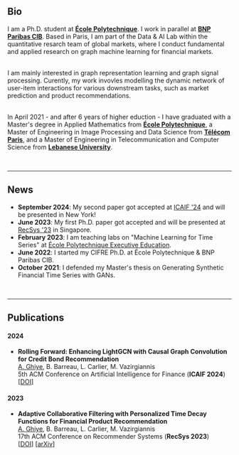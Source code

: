 ## Bio


I am a Ph.D. student at <a href="https://www.polytechnique.edu/en" target="_blank"><b>École Polytechnique</b></a>. I work in parallel at <a href="https://globalmarkets.cib.bnpparibas" target="_blank"><b>BNP Paribas CIB</b></a>. Based in Paris, I am part of the Data & AI Lab within the quantitative resarch team of global markets, where I conduct fundamental and applied research on graph machine learning for financial markets.<br><br>

I am mainly interested in graph representation learning and graph signal processing. Curently, my work invovles modelling the dynamic network of user-item interactions for various downstream tasks, such as market prediction and product recommendations. <br><br>

In April 2021 - and after 6 years of higher eduction - I have graduated with a Master's degree in Applied Mathematics from <a href="https://www.polytechnique.edu/en" target="_blank"><b>École Polytechnique</b></a>, a Master of Engineering in Image Processing and Data Science from <a href="https://www.telecom-paris.fr" target="_blank"><b>Télécom Paris</b></a>, and a Master of Engineering in Telecommunication and Computer Science from <a href="http://www.ulfg.ul.edu.lb" target="_blank"><b>Lebanese University</b></a>.

<br>


---



## News

- **September 2024**: My second paper got accepted at <a href="https://ai-finance.org/" target="_blank">ICAIF '24</a> and will be presented in New York!
-  **June 2023**: My first Ph.D. paper got accepted and will be presented at <a href="https://recsys.acm.org/recsys23/" target="_blank">RecSys '23</a> in Singapore.
- **February 2023**: I am teaching labs on "Machine Learning for Time Series" at <a href="https://exed.polytechnique.edu/formations/data/data-sciences-intelligence-artificielle" target="_blank">École Polytechnique Executive Education</a>.
 - **June 2022**: I started my CIFRE Ph.D. at École Polytechnique & BNP Paribas CIB.
 - **October 2021**: I defended my Master's thesis on Generating Synthetic Financial Time Series with GANs.

<br>

---


## Publications
#### 2024

- **Rolling Forward: Enhancing LightGCN with Causal Graph Convolution for Credit Bond Recommendation**<br>
<ins>A. Ghiye</ins>, B. Barreau, L. Carlier, M. Vazirgiannis <br>
5th ACM Conference on Artificial Intelligence for Finance (**ICAIF 2024**)  <br>
[<a href="https://doi.org/10.1145/3677052.3698683" target="_blank">DOI</a>]

#### 2023

- **Adaptive Collaborative Filtering with Personalized Time Decay Functions for Financial Product Recommendation**<br>
<ins>A. Ghiye</ins>, B. Barreau, L. Carlier, M. Vazirgiannis <br>
17th ACM Conference on Recommender Systems (**RecSys 2023**)  <br>
[<a href="https://dl.acm.org/doi/10.1145/3604915.3608832" target="_blank">DOI</a>] [<a href="https://arxiv.org/abs/2308.01208" target="_blank">arXiv</a>]
